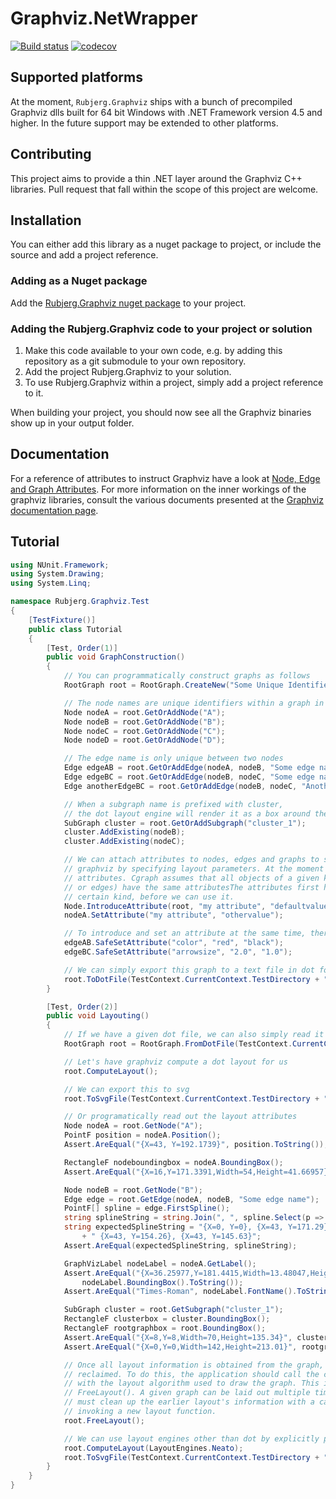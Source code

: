 Graphviz.NetWrapper
===================

[![Build status](https://ci.appveyor.com/api/projects/status/4bhyr3dvo6kap9mn?svg=true)](https://ci.appveyor.com/project/Chiel92/graphviz-netwrapper)
[![codecov](https://codecov.io/gh/Rubjerg/Graphviz.NetWrapper/branch/master/graph/badge.svg)](https://codecov.io/gh/Rubjerg/Graphviz.NetWrapper)

## Supported platforms

At the moment, `Rubjerg.Graphviz` ships with a bunch of precompiled Graphviz dlls built for
64 bit Windows with .NET Framework version 4.5 and higher.
In the future support may be extended to other platforms.

## Contributing

This project aims to provide a thin .NET layer around the Graphviz C++ libraries. Pull request
that fall within the scope of this project are welcome.

## Installation

You can either add this library as a nuget package to project, or include the source and add a
project reference.

### Adding as a Nuget package

Add the [Rubjerg.Graphviz nuget package](https://www.nuget.org/packages/Rubjerg.Graphviz/) to
your project.

### Adding the Rubjerg.Graphviz code to your project or solution
1. Make this code available to your own code, e.g. by adding this repository as a git submodule to your own repository.
2. Add the project Rubjerg.Graphviz to your solution.
3. To use Rubjerg.Graphviz within a project, simply add a project reference to it.

When building your project, you should now see all the Graphviz binaries show up in your output
folder.

## Documentation

For a reference of attributes to instruct Graphviz have a look at
[Node, Edge and Graph Attributes](https://graphviz.gitlab.io/_pages/doc/info/attrs.html).
For more information on the inner workings of the graphviz libraries, consult the various
documents presented at the [Graphviz documentation page](https://graphviz.org/documentation/).

## Tutorial

```cs
using NUnit.Framework;
using System.Drawing;
using System.Linq;

namespace Rubjerg.Graphviz.Test
{
    [TestFixture()]
    public class Tutorial
    {
        [Test, Order(1)]
        public void GraphConstruction()
        {
            // You can programmatically construct graphs as follows
            RootGraph root = RootGraph.CreateNew("Some Unique Identifier", GraphType.Directed);

            // The node names are unique identifiers within a graph in Graphviz
            Node nodeA = root.GetOrAddNode("A");
            Node nodeB = root.GetOrAddNode("B");
            Node nodeC = root.GetOrAddNode("C");
            Node nodeD = root.GetOrAddNode("D");

            // The edge name is only unique between two nodes
            Edge edgeAB = root.GetOrAddEdge(nodeA, nodeB, "Some edge name");
            Edge edgeBC = root.GetOrAddEdge(nodeB, nodeC, "Some edge name");
            Edge anotherEdgeBC = root.GetOrAddEdge(nodeB, nodeC, "Another edge name");

            // When a subgraph name is prefixed with cluster,
            // the dot layout engine will render it as a box around the containing nodes.
            SubGraph cluster = root.GetOrAddSubgraph("cluster_1");
            cluster.AddExisting(nodeB);
            cluster.AddExisting(nodeC);

            // We can attach attributes to nodes, edges and graphs to store information and instruct
            // graphviz by specifying layout parameters. At the moment we only support string
            // attributes. Cgraph assumes that all objects of a given kind (graphs/subgraphs, nodes,
            // or edges) have the same attributesThe attributes first have to be introduced for a
            // certain kind, before we can use it.
            Node.IntroduceAttribute(root, "my attribute", "defaultvalue");
            nodeA.SetAttribute("my attribute", "othervalue");

            // To introduce and set an attribute at the same time, there are convenience wrappers
            edgeAB.SafeSetAttribute("color", "red", "black");
            edgeBC.SafeSetAttribute("arrowsize", "2.0", "1.0");

            // We can simply export this graph to a text file in dot format
            root.ToDotFile(TestContext.CurrentContext.TestDirectory + "/out.dot");
        }

        [Test, Order(2)]
        public void Layouting()
        {
            // If we have a given dot file, we can also simply read it back in
            RootGraph root = RootGraph.FromDotFile(TestContext.CurrentContext.TestDirectory + "/out.dot");

            // Let's have graphviz compute a dot layout for us
            root.ComputeLayout();

            // We can export this to svg
            root.ToSvgFile(TestContext.CurrentContext.TestDirectory + "/dot_out.svg");

            // Or programatically read out the layout attributes
            Node nodeA = root.GetNode("A");
            PointF position = nodeA.Position();
            Assert.AreEqual("{X=43, Y=192.1739}", position.ToString());

            RectangleF nodeboundingbox = nodeA.BoundingBox();
            Assert.AreEqual("{X=16,Y=171.3391,Width=54,Height=41.66957}", nodeboundingbox.ToString());

            Node nodeB = root.GetNode("B");
            Edge edge = root.GetEdge(nodeA, nodeB, "Some edge name");
            PointF[] spline = edge.FirstSpline();
            string splineString = string.Join(", ", spline.Select(p => p.ToString()));
            string expectedSplineString = "{X=0, Y=0}, {X=43, Y=171.29}, {X=43, Y=163.45},"
                + " {X=43, Y=154.26}, {X=43, Y=145.63}";
            Assert.AreEqual(expectedSplineString, splineString);

            GraphVizLabel nodeLabel = nodeA.GetLabel();
            Assert.AreEqual("{X=36.25977,Y=181.4415,Width=13.48047,Height=21.46484}",
                nodeLabel.BoundingBox().ToString());
            Assert.AreEqual("Times-Roman", nodeLabel.FontName().ToString());

            SubGraph cluster = root.GetSubgraph("cluster_1");
            RectangleF clusterbox = cluster.BoundingBox();
            RectangleF rootgraphbox = root.BoundingBox();
            Assert.AreEqual("{X=8,Y=8,Width=70,Height=135.34}", clusterbox.ToString());
            Assert.AreEqual("{X=0,Y=0,Width=142,Height=213.01}", rootgraphbox.ToString());

            // Once all layout information is obtained from the graph, the resources should be
            // reclaimed. To do this, the application should call the cleanup routine associated
            // with the layout algorithm used to draw the graph. This is done by a call to
            // FreeLayout(). A given graph can be laid out multiple times. The application, however,
            // must clean up the earlier layout's information with a call to FreeLayout before
            // invoking a new layout function.
            root.FreeLayout();

            // We can use layout engines other than dot by explicitly passing the engine we want
            root.ComputeLayout(LayoutEngines.Neato);
            root.ToSvgFile(TestContext.CurrentContext.TestDirectory + "/neato_out.svg");
        }
    }
}
```
